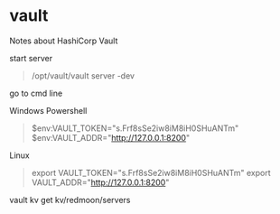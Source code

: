 # vault
Notes about HashiCorp Vault

start server
>/opt/vault/vault server -dev

go to cmd line

Windows Powershell
>$env:VAULT_TOKEN="s.Frf8sSe2iw8iM8iH0SHuANTm"
$env:VAULT_ADDR="http://127.0.0.1:8200"

Linux
> export VAULT_TOKEN="s.Frf8sSe2iw8iM8iH0SHuANTm"
 export VAULT_ADDR="http://127.0.0.1:8200"


vault kv get kv/redmoon/servers